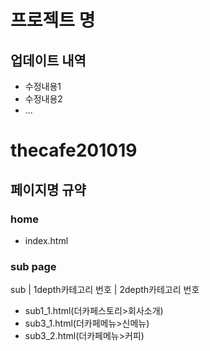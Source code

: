 # 프로젝트 명

## 업데이트 내역
- 수정내용1
- 수정내용2
- ...











# thecafe201019
## 페이지명 규약

### home
- index.html

### sub page
sub | 1depth카테고리 번호 | 2depth카테고리 번호
- sub1_1.html(더카페스토리>회사소개)
- sub3_1.html(더카페메뉴>신메뉴)
- sub3_2.html(더카페메뉴>커피)

